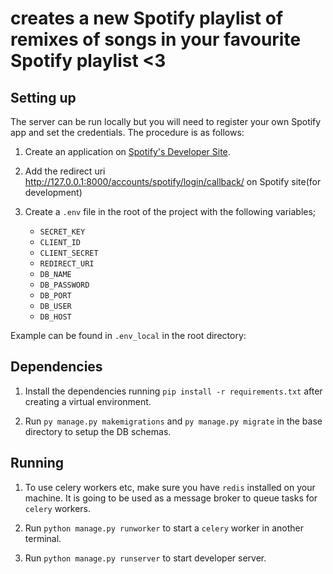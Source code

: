 # creates a new Spotify playlist of remixes of songs in your favourite Spotify playlist <3

## Setting up

The server can be run locally but you will need to register your own Spotify app and set the credentials. The procedure is as follows:

1. Create an application on [Spotify's Developer Site](https://developer.spotify.com/my-applications/).

2. Add the redirect uri http://127.0.0.1:8000/accounts/spotify/login/callback/ on Spotify site(for development)


3. Create a `.env` file in the root of the project with the following variables;

    - `SECRET_KEY`
    - `CLIENT_ID`
    - `CLIENT_SECRET`
    - `REDIRECT_URI`
    - `DB_NAME`
    - `DB_PASSWORD`
    - `DB_PORT`
    - `DB_USER`
    - `DB_HOST` 

Example can be found in `.env_local` in the root directory:

## Dependencies

1. Install the dependencies running `pip install -r requirements.txt` after creating a virtual environment.

2. Run `py manage.py makemigrations` and `py manage.py migrate` in the base directory to setup the DB schemas.

## Running
1. To use celery workers etc, make sure you have `redis` installed on your machine. It is going to be used as a message broker to queue tasks for `celery` workers.

2. Run `python manage.py runworker` to start a `celery` worker in another terminal.

3. Run `python manage.py runserver` to start developer server.


